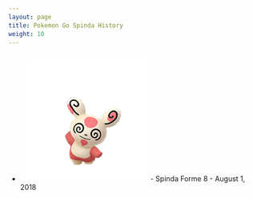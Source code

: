 ```yaml
---
layout: page
title: Pokemon Go Spinda History
weight: 10
---
```


 * ![Forme 8](/images/SpindaForme8.png "Spinda Forme 8") - Spinda Forme 8 - August 1, 2018
